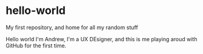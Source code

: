 # hello-world
My first repository, and home for all my random stuff

Hello world
I'm Andrew, I'm a UX DEsigner, and this is me playing aroud with GitHub for the first time.
